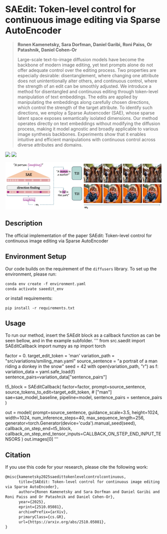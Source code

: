 # SAEdit: Token-level control for continuous image editing via Sparse AutoEncoder
> **Ronen Kamenetsky, Sara Dorfman, Daniel Garibi, Roni Paiss, Or Patashnik, Daniel Cohen-Or**
>
> Large-scale text-to-image diffusion models have become the backbone of modern image editing, yet text prompts alone do not offer adequate control over the editing process. Two properties are especially desirable: disentanglement, where changing one attribute does not unintentionally alter others, and continuous control, where the strength of an edit can be smoothly adjusted. We introduce a method for disentangled and continuous editing through token-level manipulation of text embeddings. The edits are applied by manipulating the embeddings along carefully chosen directions, which control the strength of the target attribute. To identify such directions, we employ a Sparse Autoencoder (SAE), whose sparse latent space exposes semantically isolated dimensions. Our method operates directly on text embeddings without modifying the diffusion process, making it model agnostic and broadly applicable to various image synthesis backbones. Experiments show that it enables intuitive and efficient manipulations with continuous control across diverse attributes and domains.

<a href="https://ronen94.github.io/SAEdit/"><img src="https://img.shields.io/static/v1?label=Project&message=Website&color=red" height=20.5></a> 
<a href="https://arxiv.org/abs/2510.05081"><img src="https://img.shields.io/badge/arXiv-ReNoise-b31b1b.svg" height=20.5></a>

<p align="center">
<img src="docs/teaser.jpg" width="800px"/>
</p>

## Description
The official implementation of the paper SAEdit: Token-level control for continuous image editing via Sparse AutoEncoder

## Environment Setup
Our code builds on the requirement of the `diffusers` library. To set up the environment, please run:
```
conda env create -f environment.yaml
conda activate saeedit_env
```
or install requirements:
```
pip install -r requirements.txt
```

## Usage
To run our method, insert the SAEdit block as a callback function as can be seen bellow, and in the example subfolder.
'''
from src.saedit import SAEditCallback
import numpy as np
import torch

factor = 0.
target_edit_token = 'man'
variation_path = "src/variations/smiling_man.yaml"
source_sentence = "a portrait of a man riding a donkey in the snow"
seed = 42
with open(variation_path, "r") as f:
    variation_data = yaml.safe_load(f)
sentence_pairs=variation_data["sentence_pairs"]


t5_block = SAEditCallback(
    factor=factor,
    prompt=source_sentence,
    source_tokens_to_edit=target_edit_token,  # ["man"]
    sae=sae_model_baseline,
    pipeline=model,
    sentence_pairs = sentence_pairs
)


out = model(
    prompt=source_sentence,
    guidance_scale=3.5,
    height=1024, width=1024,
    num_inference_steps=40,
    max_sequence_length=256,
    generator=torch.Generator(device='cuda').manual_seed(seed),
    callback_on_step_end=t5_block,
    callback_on_step_end_tensor_inputs=CALLBACK_ON_STEP_END_INPUT_TENSORS
)
out.images[0]
'''

## Citation
If you use this code for your research, please cite the following work: 
```
@misc{kamenetsky2025saedittokenlevelcontrolcontinuous,
      title={SAEdit: Token-level control for continuous image editing via Sparse AutoEncoder}, 
      author={Ronen Kamenetsky and Sara Dorfman and Daniel Garibi and Roni Paiss and Or Patashnik and Daniel Cohen-Or},
      year={2025},
      eprint={2510.05081},
      archivePrefix={arXiv},
      primaryClass={cs.GR},
      url={https://arxiv.org/abs/2510.05081}, 
}
```